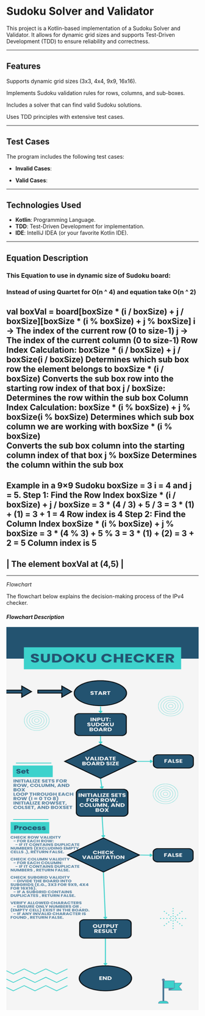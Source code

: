 # Sudoku Solver and Validator


This project is a Kotlin-based implementation of a Sudoku Solver and Validator. It allows for dynamic grid sizes and supports Test-Driven Development (TDD) to ensure reliability and correctness.

---

## **Features**

Supports dynamic grid sizes (3x3, 4x4, 9x9, 16x16).

Implements Sudoku validation rules for rows, columns, and sub-boxes.

Includes a solver that can find valid Sudoku solutions.

Uses TDD principles with extensive test cases.

---

## **Test Cases**

The program includes the following test cases:
- **Invalid Cases**:

- **Valid Cases**:

---

## **Technologies Used**
- **Kotlin**: Programming Language.
- **TDD**: Test-Driven Development for implementation.
- **IDE**: IntelliJ IDEA (or your favorite Kotlin IDE).

---

## **Equation Description**

### **This Equation to use in dynamic size of Sudoku board:**
### **Instead of using Quartet for O(n ^ 4) and equation take O(n ^ 2)**

val boxVal = board[boxSize * (i / boxSize) + j / boxSize][boxSize * (i % boxSize) + j % boxSize]
i → The index of the current row (0 to size-1)
j → The index of the current column (0 to size-1)
Row Index Calculation:
boxSize * (i / boxSize) + j / boxSize(i / boxSize) 
Determines which sub box row the element belongs to
boxSize * (i / boxSize) 
Converts the sub box row into the starting row index of that box
j / boxSize: 
Determines the row within the sub box
Column Index Calculation:
boxSize * (i % boxSize) + j % boxSize(i % boxSize) 
Determines which sub box column we are working with
boxSize * (i % boxSize)  
Converts the sub box column into the starting column index of that box
j % boxSize 
Determines the column within the sub box
---------------------------------------------------------------
Example in a 9×9 Sudoku boxSize = 3
i = 4 and j = 5.
Step 1: Find the Row Index
boxSize * (i / boxSize) + j / boxSize
= 3 * (4 / 3) + 5 / 3
= 3 * (1) + (1)
= 3 + 1
= 4
Row index is 4
Step 2: Find the Column Index
boxSize * (i % boxSize) + j % boxSize
= 3 * (4 % 3) + 5 % 3
= 3 * (1) + (2)
= 3 + 2
= 5
Column index is 5
---------------------------------
| The element boxVal at (4,5)   |
---------------------------------


---

*Flowchart*

The flowchart below explains the decision-making process of the IPv4 checker.


#### *Flowchart Description*

<img src="https://github.com/Ahmed7osny1/Sudoku-Checker/blob/master/Sudoku%20Checker%20Flow%20Chart.png?raw=true" alt="IPv4 Address Checker Flowchart Description" width="800" height="1000">

